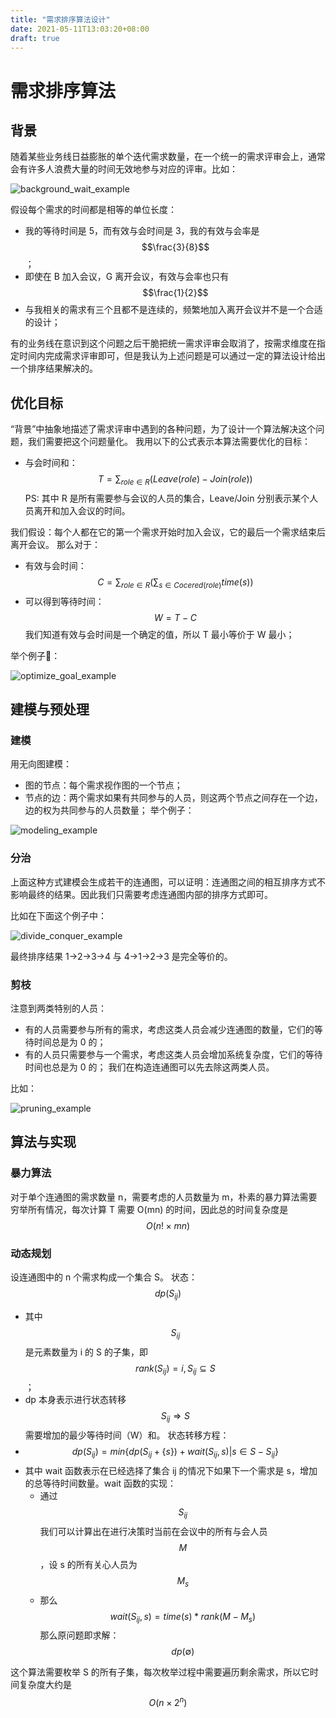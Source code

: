 ```yaml
---
title: "需求排序算法设计"
date: 2021-05-11T13:03:20+08:00
draft: true
---
```


# 需求排序算法

## 背景

随着某些业务线日益膨胀的单个迭代需求数量，在一个统一的需求评审会上，通常会有许多人浪费大量的时间无效地参与对应的评审。比如：

![background_wait_example](./background_wait_example.png)

假设每个需求的时间都是相等的单位长度：
- 我的等待时间是 5，而有效与会时间是 3，我的有效与会率是 $$\frac{3}{8}$$；
- 即使在 B 加入会议，G 离开会议，有效与会率也只有 $$\frac{1}{2}$$
- 与我相关的需求有三个且都不是连续的，频繁地加入离开会议并不是一个合适的设计；

有的业务线在意识到这个问题之后干脆把统一需求评审会取消了，按需求维度在指定时间内完成需求评审即可，但是我认为上述问题是可以通过一定的算法设计给出一个排序结果解决的。

## 优化目标

“背景”中抽象地描述了需求评审中遇到的各种问题，为了设计一个算法解决这个问题，我们需要把这个问题量化。
我用以下的公式表示本算法需要优化的目标：
- 与会时间和：$$T= \sum_{role \in R} (Leave(role) - Join(role))$$
PS: 其中 R 是所有需要参与会议的人员的集合，Leave/Join 分别表示某个人员离开和加入会议的时间。

我们假设：每个人都在它的第一个需求开始时加入会议，它的最后一个需求结束后离开会议。
那么对于：
- 有效与会时间：$$C = \sum_{role \in R} (\sum_{s \in Cocered(role)} time(s))$$
- 可以得到等待时间：$$W = T - C$$
我们知道有效与会时间是一个确定的值，所以 T 最小等价于 W 最小；

举个例子🌰：

![optimize_goal_example](./optimize_goal_example.png)

## 建模与预处理

### 建模

用无向图建模：
- 图的节点：每个需求视作图的一个节点；
- 节点的边：两个需求如果有共同参与的人员，则这两个节点之间存在一个边，边的权为共同参与的人员数量；
举个例子：

![modeling_example](./modeling_example.png)

### 分治

上面这种方式建模会生成若干的连通图，可以证明：连通图之间的相互排序方式不影响最终的结果。因此我们只需要考虑连通图内部的排序方式即可。

比如在下面这个例子中：

![divide_conquer_example](./divide_conquer_example.png)

最终排序结果 1->2->3->4 与 4->1->2->3 是完全等价的。

### 剪枝

注意到两类特别的人员：
- 有的人员需要参与所有的需求，考虑这类人员会减少连通图的数量，它们的等待时间总是为 0 的；
- 有的人员只需要参与一个需求，考虑这类人员会增加系统复杂度，它们的等待时间也总是为 0 的；
我们在构造连通图可以先去除这两类人员。

比如：

![pruning_example](./pruning_example.png)

## 算法与实现

### 暴力算法

对于单个连通图的需求数量 n，需要考虑的人员数量为 m，朴素的暴力算法需要穷举所有情况，每次计算 T 需要 O(mn) 的时间，因此总的时间复杂度是 $$O(n! \times mn)$$

### 动态规划

设连通图中的 n 个需求构成一个集合 S。
状态：$$dp(S_{ij})$$
- 其中$$S_{ij}$$是元素数量为 i 的 S 的子集，即 $$rank(S_{ij}) = i, S_{ij} \subseteq S$$；
- dp 本身表示进行状态转移 $$S_{ij} \Rightarrow S$$需要增加的最少等待时间（W）和。
状态转移方程：
- $$dp(S_{ij}) = min\{dp(S_{ij} + \{s\}) + wait(S_{ij}, s) | s \in S - S_{ij}\}$$
- 其中 wait 函数表示在已经选择了集合 ij 的情况下如果下一个需求是 s，增加的总等待时间数量。wait 函数的实现：
  - 通过 $$S_{ij}$$我们可以计算出在进行决策时当前在会议中的所有与会人员 $$M$$，设 s 的所有关心人员为 $$M_s$$
  - 那么 $$wait(S_{ij}, s) = time(s) * rank(M - M_s)$$
那么原问题即求解：$$dp(\emptyset)$$

这个算法需要枚举 S 的所有子集，每次枚举过程中需要遍历剩余需求，所以它时间复杂度大约是 $$O(n \times 2^n)$$